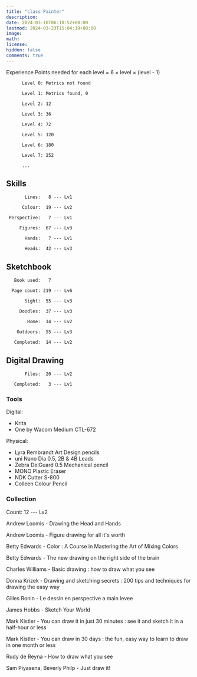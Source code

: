 ```yaml
---
title: "class Painter"
description: 
date: 2024-03-10T06:10:52+08:00
lastmod: 2024-03-23T15:04:19+08:00
image: 
math: 
license: 
hidden: false
comments: true
---
```

Experience Points needed for each level = 6 × level × (level - 1)

          Level 0: Metrics not found

          Level 1: Metrics found, 0

          Level 2: 12

          Level 3: 36

          Level 4: 72

          Level 5: 120

          Level 6: 180

          Level 7: 252

          ...

## Skills 

           Lines:   8 --- Lv1

          Colour:  19 --- Lv2

     Perspective:   7 --- Lv1

         Figures:  67 --- Lv3

           Hands:   7 --- Lv1

           Heads:  42 --- Lv3

## Sketchbook 

       Book used:   7

      Page count: 219 --- Lv6

           Sight:  55 --- Lv3

         Doodles:  37 --- Lv3

            Home:  14 --- Lv2

        Outdoors:  55 --- Lv3

       Completed:  14 --- Lv2

## Digital Drawing 

           Files:  20 --- Lv2

       Completed:   3 --- Lv1

### Tools
Digital:
- Krita
- One by Wacom Medium CTL-672

Physical:
- Lyra Rembrandt Art Design pencils
- uni Nano Dia 0.5, 2B & 4B Leads
- Zebra DelGuard 0.5 Mechanical pencil
- MONO Plastic Eraser
- NDK Cutter S-800
- Colleen Colour Pencil


### Collection
Count: 12 --- Lv2

Andrew Loomis - Drawing the Head and Hands

Andrew Loomis - Figure drawing for all it's worth

Betty Edwards - Color : A Course in Mastering the Art of Mixing Colors

Betty Edwards - The new drawing on the right side of the brain

Charles Williams - Basic drawing : how to draw what you see

Donna Krizek - Drawing and sketching secrets : 200 tips and techniques for drawing the easy way 

Gilles Ronin - Le dessin en perspective a main levee 

James Hobbs - Sketch Your World

Mark Kistler - You can draw it in just 30 minutes : see it and sketch it in a half-hour or less

Mark Kistler - You can draw in 30 days : the fun, easy way to learn to draw in one month or less 

Rudy de Reyna - How to draw what you see

Sam Piyasena, Beverly Philp - Just draw it!
